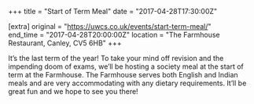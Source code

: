 +++
title = "Start of Term Meal"
date = "2017-04-28T17:30:00Z"

[extra]
original = "https://uwcs.co.uk/events/start-term-meal/"    
end_time = "2017-04-28T20:00:00Z"
location = "The Farmhouse Restaurant, Canley, CV5 6HB"
+++

It’s the last term of the year\! To take your mind off revision and the impending doom of exams, we’ll  be hosting a society meal at the start of term at the Farmhouse. The Farmhouse serves both English and Indian meals and are very accommodating with any dietary requirements. It’ll be great fun and we hope to see you there\!

